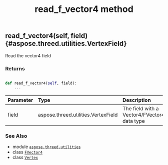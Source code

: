 ﻿---
title: read_f_vector4 method
second_title: Aspose.3D for Python via .NET API References
description: 
type: docs
weight: 60
url: /python-net/aspose.threed.utilities/vertex/read_f_vector4/
is_root: false
---

## read_f_vector4(self, field) {#aspose.threed.utilities.VertexField}

Read the vector4 field


### Returns 





```python

def read_f_vector4(self, field):
    ...
```


| Parameter | Type | Description |
| :- | :- | :- |
| field | aspose.threed.utilities.VertexField | The field with a Vector4/FVector4 data type |



### See Also
* module [`aspose.threed.utilities`](../../)
* class [`FVector4`](/3d/python-net/aspose.threed.utilities/fvector4)
* class [`Vertex`](/3d/python-net/aspose.threed.utilities/vertex)
